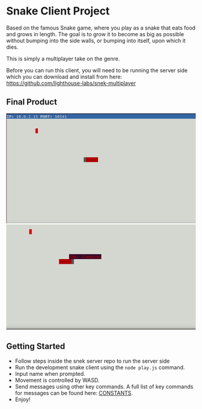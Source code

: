 # Snake Client Project

Based on the famous Snake game, where you play as a snake that eats food and grows in length. The goal is to grow it to become as big as possible without bumping into the side walls, or bumping into itself, upon which it dies.

This is simply a multiplayer take on the genre.

Before you can run this client, you will need to be running the server side which you can download and install from here: https://github.com/lighthouse-labs/snek-multiplayer

## Final Product

!["A snake's humble beginnings.."](https://github.com/ConsensusAI/snake-client/blob/master/screenshots/snake-client.png)
!["Some banter for your friends"](https://github.com/ConsensusAI/snake-client/blob/master/screenshots/snake-falling-asleep.png)

## Getting Started

- Follow steps inside the snek server repo to run the server side
- Run the development snake client using the `node play.js` command.
- Input name when prompted.
- Movement is controlled by WASD.
- Send messages using other key commands. A full list of key commands for messages can be found here: [CONSTANTS](./constants.js).
- Enjoy!
